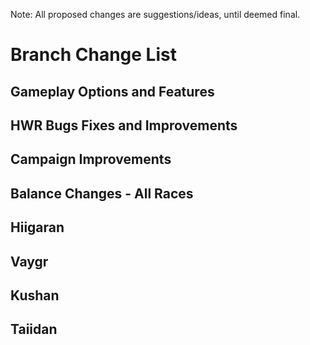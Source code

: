 Note: All proposed changes are suggestions/ideas, until deemed final.

# Branch Change List

## Gameplay Options and Features



## HWR Bugs Fixes and Improvements



## Campaign Improvements



## Balance Changes - All Races



## Hiigaran



## Vaygr



## Kushan



## Taiidan


